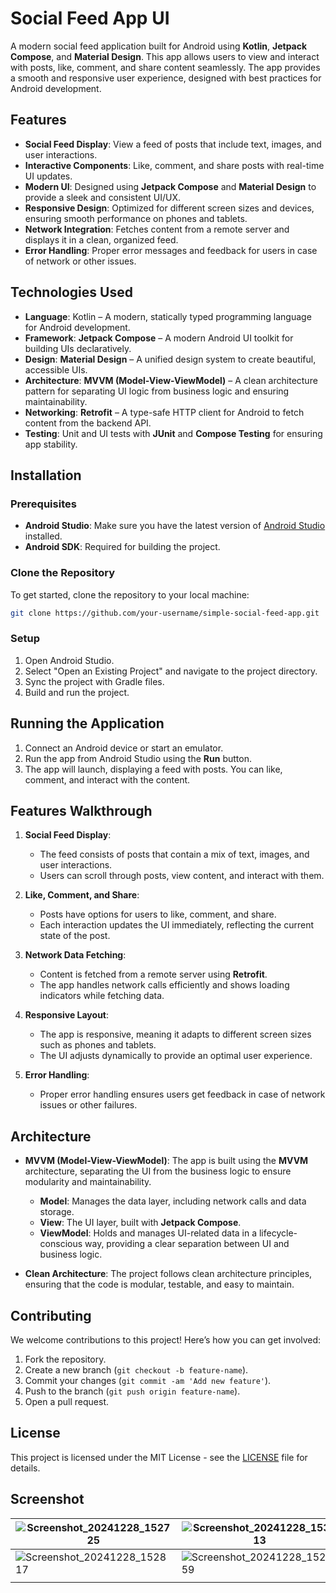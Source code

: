 # Social Feed App UI

A modern social feed application built for Android using **Kotlin**, **Jetpack Compose**, and **Material Design**. This app allows users to view and interact with posts, like, comment, and share content seamlessly. The app provides a smooth and responsive user experience, designed with best practices for Android development.

## Features

- **Social Feed Display**: View a feed of posts that include text, images, and user interactions.
- **Interactive Components**: Like, comment, and share posts with real-time UI updates.
- **Modern UI**: Designed using **Jetpack Compose** and **Material Design** to provide a sleek and consistent UI/UX.
- **Responsive Design**: Optimized for different screen sizes and devices, ensuring smooth performance on phones and tablets.
- **Network Integration**: Fetches content from a remote server and displays it in a clean, organized feed.
- **Error Handling**: Proper error messages and feedback for users in case of network or other issues.

## Technologies Used

- **Language**: Kotlin – A modern, statically typed programming language for Android development.
- **Framework**: **Jetpack Compose** – A modern Android UI toolkit for building UIs declaratively.
- **Design**: **Material Design** – A unified design system to create beautiful, accessible UIs.
- **Architecture**: **MVVM (Model-View-ViewModel)** – A clean architecture pattern for separating UI logic from business logic and ensuring maintainability.
- **Networking**: **Retrofit** – A type-safe HTTP client for Android to fetch content from the backend API.
- **Testing**: Unit and UI tests with **JUnit** and **Compose Testing** for ensuring app stability.

## Installation

### Prerequisites
- **Android Studio**: Make sure you have the latest version of [Android Studio](https://developer.android.com/studio) installed.
- **Android SDK**: Required for building the project.

### Clone the Repository
To get started, clone the repository to your local machine:
```bash
git clone https://github.com/your-username/simple-social-feed-app.git
```

### Setup
1. Open Android Studio.
2. Select "Open an Existing Project" and navigate to the project directory.
3. Sync the project with Gradle files.
4. Build and run the project.

## Running the Application

1. Connect an Android device or start an emulator.
2. Run the app from Android Studio using the **Run** button.
3. The app will launch, displaying a feed with posts. You can like, comment, and interact with the content.

## Features Walkthrough

1. **Social Feed Display**:
    - The feed consists of posts that contain a mix of text, images, and user interactions.
    - Users can scroll through posts, view content, and interact with them.

2. **Like, Comment, and Share**:
    - Posts have options for users to like, comment, and share.
    - Each interaction updates the UI immediately, reflecting the current state of the post.

3. **Network Data Fetching**:
    - Content is fetched from a remote server using **Retrofit**.
    - The app handles network calls efficiently and shows loading indicators while fetching data.

4. **Responsive Layout**:
    - The app is responsive, meaning it adapts to different screen sizes such as phones and tablets.
    - The UI adjusts dynamically to provide an optimal user experience.

5. **Error Handling**:
    - Proper error handling ensures users get feedback in case of network issues or other failures.

## Architecture

- **MVVM (Model-View-ViewModel)**: The app is built using the **MVVM** architecture, separating the UI from the business logic to ensure modularity and maintainability.
    - **Model**: Manages the data layer, including network calls and data storage.
    - **View**: The UI layer, built with **Jetpack Compose**.
    - **ViewModel**: Holds and manages UI-related data in a lifecycle-conscious way, providing a clear separation between UI and business logic.

- **Clean Architecture**: The project follows clean architecture principles, ensuring that the code is modular, testable, and easy to maintain.

## Contributing

We welcome contributions to this project! Here’s how you can get involved:
1. Fork the repository.
2. Create a new branch (`git checkout -b feature-name`).
3. Commit your changes (`git commit -am 'Add new feature'`).
4. Push to the branch (`git push origin feature-name`).
5. Open a pull request.

## License

This project is licensed under the MIT License - see the [LICENSE](LICENSE) file for details.

## Screenshot

| ![Screenshot_20241228_152725](https://github.com/user-attachments/assets/d7370076-af95-459b-9984-0c1a19efb4ff) | ![Screenshot_20241228_153113](https://github.com/user-attachments/assets/4819fc54-426f-461b-970d-e51e787de2d0) | ![Screenshot_20241228_153055](https://github.com/user-attachments/assets/8c35e1fd-4845-48f1-9bf1-a99206c070d6) |
|----------------------------------------------------------------------------------------------------------------|----------------------------------------------------------------------------------------------------------------|----------------------------------------------------------------------------------------------------------------|
| ![Screenshot_20241228_152817](https://github.com/user-attachments/assets/8ff5ac8c-ea97-4592-95cf-75758c890df8) | ![Screenshot_20241228_152759](https://github.com/user-attachments/assets/df13e948-df2b-4cc3-90df-69c29f641811) |                                                                                                                |
|                                                                                                                |                                                                                                                |                                                                                                                |

